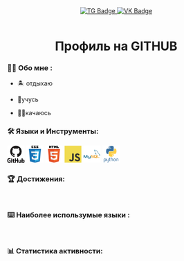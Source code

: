 <div id="badges" align ="center">
<a href = "https://t.me/alishka_komilov" >
  <img src = "https://img.shields.io/badge/TG-blue?style=for-the-badges&logo=TG&logoColor=white" alt="TG Badge"/>
</a>
<a href = "https://mail.google.com/mail/u/0/#inbox">
  <img src = "https://img.shields.io/badge/EMAIL-red?style=for-the-badge&logo=Gmail&logoColor=white" alt="VK Badge"/>
</a>
</div>
<div id="viewprof" align="center" >
  <img src = "https://komarev.com/ghpvc/?username=alishka52&style=flat-square&color=blue" alt=""/>
</div>
<div id="heythere" align="center">
  <h1>Профиль на GITHUB</h1>
</div>


### :man_technologist: Обо мне :

- :desert_island: отдыхаю
  
- :hear_no_evil:учусь
  
- :running_man:качаюсь


### :hammer_and_wrench: Языки и Инструменты:


<div>
  <img src="https://github.com/devicons/devicon/blob/master/icons/github/github-original-wordmark.svg" width="40" height="40"/>
  <img src="https://github.com/devicons/devicon/blob/master/icons/css3/css3-original-wordmark.svg" width="40" height="40"/>
  <img src="https://github.com/devicons/devicon/blob/master/icons/html5/html5-original-wordmark.svg" width="40" height="40"/>
  <img src="https://github.com/devicons/devicon/blob/master/icons/javascript/javascript-original.svg" width="40" height="40"/>
  <img src="https://github.com/devicons/devicon/blob/master/icons/mysql/mysql-original-wordmark.svg" width="40" height="40"/>
  <img src="https://github.com/devicons/devicon/blob/master/icons/python/python-original-wordmark.svg" width="40" height="40"/>
</div>


### :trophy: Достижения:
<div>
  <img src="https://github-profile-trophy.vercel.app/?username=alishka52" alt=""/>
</div>


### :keyboard: Наиболее использумые языки :
<div>
  <img src="https://github-readme-stats.vercel.app/api/top-langs/?username=alishka52" alt=""/>
</div>

### :bar_chart: Статистика активности:
<div>
   <img src="https://github-readme-activity-graph.vercel.app/graph/?username=alishka52" alt=""/>
</div>

